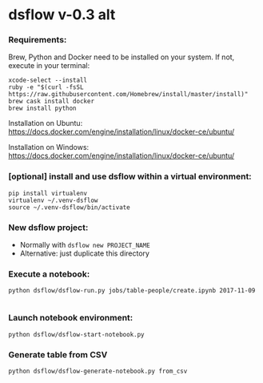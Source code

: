# dsflow v-0.3 alt

### Requirements:

Brew, Python and Docker need to be installed on your system.
If not, execute in your terminal:

```
xcode-select --install
ruby -e "$(curl -fsSL https://raw.githubusercontent.com/Homebrew/install/master/install)"
brew cask install docker
brew install python
```

Installation on Ubuntu: https://docs.docker.com/engine/installation/linux/docker-ce/ubuntu/

Installation on Windows:
https://docs.docker.com/engine/installation/linux/docker-ce/ubuntu/


### [optional] install and use dsflow within a virtual environment:

```
pip install virtualenv
virtualenv ~/.venv-dsflow
source ~/.venv-dsflow/bin/activate

```


### New dsflow project:

- Normally with `dsflow new PROJECT_NAME`
- Alternative: just duplicate this directory


### Execute a notebook:

```
python dsflow/dsflow-run.py jobs/table-people/create.ipynb 2017-11-09


```

### Launch notebook environment:

```
python dsflow/dsflow-start-notebook.py

```


### Generate table from CSV

```
python dsflow/dsflow-generate-notebook.py from_csv

```
